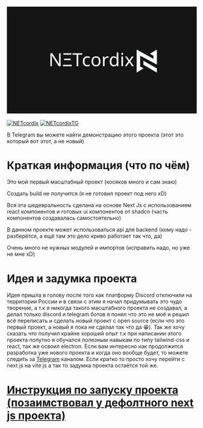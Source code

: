 ![NETcordix](docs/netcodix.png)

[![NETcordix](https://img.shields.io/badge/NΞTcordix-Перейти-black)](https://github.com/Ankerin/NETcord/blob/main/docs/README-netcordix.md)
[![NETcordixTG](https://img.shields.io/badge/NΞTcordix(Telegram)-Перейти-blue)](https://t.me/netcordix)

В Telegram вы можете найти демонстрацию этого проекта (этот это который вот этот, а не новый)

# Краткая информация (что по чём)
Это мой первый масштабный проект (косяков много и сам знаю)

Создать build не получится (я не готовил проект под него xD)

Вся эта шедевральность сделана на основе Next Js с использованием react компонентов и готовых ui компонентов от shadcn (часть компонентов создавалась самостоятельно)

В данном проекте может использоваться api для backend (кому надо - разберётся, а ещё там это дело криво работает так что, да)

Очень много не нужных модулей и импортов (исправить надо, но уже не мне xD)

# Идея и задумка проекта
Идея пришла в голову после того как платформу Discord отключили на территории России и в связи с этим я начал придумывать это чудо творение, а т.к я никогда такого масштабного проекта не создавал, а делал только discord и telegram ботов я понял что это не моё и решил всё переписать и сделать новый проект с open source (если что это первый проект, а новый я пока не сделал так что да 😁). Так же хочу сказать что получил крайне хороший опыт т.к при написании этого проекта попутно я обучался полезным навыкам по типу tailwind-css и react, так же освоил electron. Если вам интересно как продолжится разработка уже нового проекта и когда оно вообще будет, то можете следить за [Telegram](https://t.me/netcordix) каналом.
Если кратко то просто хочу перейти с next js на vite js а так то задумка проекта остаётся той же.

# [Инструкция по запуску проекта (позаимствовал у дефолтного next js проекта)](https://github.com/Ankerin/NETcord/blob/main/docs/README-run.md)

